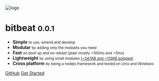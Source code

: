 ![logo](_media/icon.svg)

# bitbeat <small id="version-core">0.0.1</small>

-   <b>Simple</b> <small>to use, extend and develop</small>
-   <b>Modular</b> <small>by adding only the modules you need</small>
-   <b>Fast</b> <small>on boot up and on reboot (plain mostly <100ms and ~5ms)</small>
-   <b>Lightweight</b> <small>by using small modules [(~347KB and ~113KB gzipped)](https://bundlephobia.com/result?p=@bitbeat/core@latest)</small>
-   <b>Cross platform</b> <small>by being a nodejs framework and tested on Unix and Windows</small>

[GitHub](https://github.com/QuadroKnoX/bitbeat)
[Get Started](#bitbeat)
